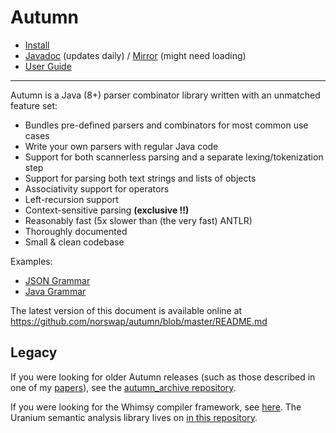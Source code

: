 # Autumn

- [Install](/doc/INSTALL.md)
- [Javadoc] (updates daily) / [Mirror] (might need loading)
- [User Guide](/doc/README.md)

[Javadoc]: https://javadoc.io/doc/com.norswap/autumn/
[Mirror]: https://jitpack.io/com/github/norswap/autumn/-SNAPSHOT/javadoc/

---

Autumn is a Java (8+) parser combinator library written with an unmatched feature
set:

- Bundles pre-defined parsers and combinators for most common use cases
- Write your own parsers with regular Java code
- Support for both scannerless parsing and a separate lexing/tokenization step
- Support for parsing both text strings and lists of objects
- Associativity support for operators
- Left-recursion support
- Context-sensitive parsing **(exclusive !!)**
- Reasonably fast (5x slower than (the very fast) ANTLR)
- Thoroughly documented
- Small & clean codebase

Examples:

- [JSON Grammar](/examples/norswap/lang/json/JSON.java)
- [Java Grammar](/examples/norswap/lang/java/JavaGrammar.java)

The latest version of this document is available online at
https://github.com/norswap/autumn/blob/master/README.md

## Legacy

If you were looking for older Autumn releases (such as those described in one of my [papers]), see
the [autumn_archive repository][archive].

If you were looking for the Whimsy compiler framework, see [here][whimsy]. The Uranium
semantic analysis library lives on [in this repository][uranium].

[papers]: https://norswap.com/publications/
[archive]: https://github.com/ncellar/autumn_archive
[whimsy]: https://github.com/ncellar/whimsy
[uranium]: https://github.com/norswap/uranium
